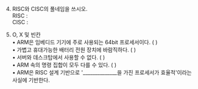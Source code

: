 4) RISC와 CISC의 풀네임을 쓰시오. <br>
RISC : <br>
CISC : <br>

5) O, X 및 빈칸 <br>
•	ARM은 임베디드 기기에 주로 사용되는 64bit 프로세서이다. ( ) <br>
•	가볍고 휴대가능한 배터리 전원 장치에 바람직하다. ( ) <br> 
•	서버와 데스크탑에서 사용할 수 없다. ( ) <br>
•	ARM 속의 명령 집합이 모두 다를 수 있다. ( )  <br>
•	ARM은 RISC 설계 기반으로 '______________을 가진 프로세서가 효율적'이라는 사실에 기반한다. <br>

